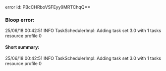 error id: PBcCHRboVSFEyy9MRTChqQ==
### Bloop error:

25/06/18 00:42:51 INFO TaskSchedulerImpl: Adding task set 3.0 with 1 tasks resource profile 0
#### Short summary: 

25/06/18 00:42:51 INFO TaskSchedulerImpl: Adding task set 3.0 with 1 tasks resource profile 0